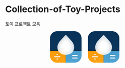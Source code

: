 # Collection-of-Toy-Projects
토이 프로젝트 모음



<div style="display:flex; justify-content:center;">
    <img src="./images/AppIcon.png" width="100" style="margin-right: 20px;">
    <img src="./images/AppIcon.png" width="100">
</div>
